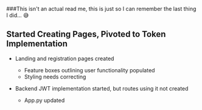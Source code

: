 ###This isn't an actual read me, this is just so I can remember the last thing I did... 😅


## **Started Creating Pages, Pivoted to Token Implementation**

- Landing and registration pages created
    - Feature boxes outlining user functionality populated
    - Styling needs correcting

- Backend JWT implementation started, but routes using it not created
    - App.py updated